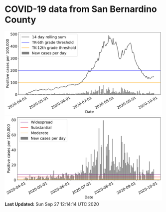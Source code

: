 # COVID-19 data from San Bernardino County
![image1](plots/graph.png)
![image2](plots/classification.png)
**Last Updated:** Sun Sep 27 12:14:14 UTC 2020
